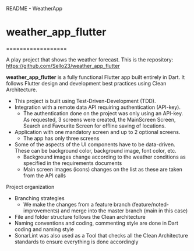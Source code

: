 README - WeatherApp

# weather_app_flutter
==================

A play project that shows the weather forecast. This is the
repository: https://github.com/Sello23/weather_app_flutter

**weather_app_flutter** is a fully functional Flutter app built entirely in Dart.
It follows Flutter design and development best practices using Clean Architecture.

* This project is built using Test-Driven-Development (TDD).
* Integration with a remote data API requiring authentication (API-key).
    - The authentication done on the project was only using an API-key. As requested, 3 screens were
      created, the MainScreen Screen, Search and Favourite Screen for offline saving of locations.
* Application with one mandatory screen and up to 2 optional screens.
    - The app has only three screens
* Some of the aspects of the UI components have to be data-driven. These can be background color,
  background image, font color, etc.
    - Background images change according to the weather conditions as specified in the requirements
      documents
    - Main screen images (icons) changes on the list as these are taken from the API calls

Project organization

* Branching strategies
    - We make the changes from a feature branch (feature/noted-improvements) and merge into the
      master branch (main in this case)
* File and folder structure follows the Clean architecture
* Naming conventions and coding, commenting style are done in Dart coding and naming
  style
* SonarLint was also used as a Tool that checks all the Clean Architecture standards to
  ensure everything is done accordingly
